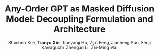 ---
title: "Any-Order GPT as Masked Diffusion Model: Decoupling Formulation and Architecture"
collection: publications
permalink: /publication/2025_ICML_AOGPT
author: Shuchen Xue, <strong>Tianyu Xie</strong>, Tianyang Hu, Zijin Feng, Jiacheng Sun, Kenji Kawaguchi, Zhenguo Li, Zhi-Ming Ma.
conf: 'Proceedings of the ES-FoMo III Workshop <strong>(oral)</strong> at the International Conference on Machine Learning (ICML)'
year: 2025
paperurl: https://openreview.net/forum?id=KbRxn8fzrY
codeurl: https://github.com/scxue/AO-GPT-MDM
additional: true
---